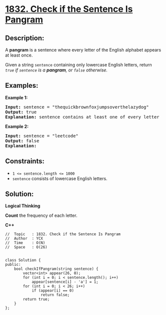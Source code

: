 # [1832. Check if the Sentence Is Pangram](https://leetcode.com/problems/check-if-the-sentence-is-pangram/)


## Description:

<p>A <strong>pangram</strong> is a sentence where every letter of the English alphabet appears at least once.</p>

<p>Given a string <code>sentence</code> containing only lowercase English letters, return <em><code>true</code> if <code>sentence</code> is a <strong>pangram</strong>, or <code>false</code> otherwise.</em></p>


## Examples:

<strong>Example 1:</strong>
<pre>
<strong>Input:</strong> sentence = "thequickbrownfoxjumpsoverthelazydog"
<strong>Output:</strong> true
<strong>Explanation:</strong> sentence contains at least one of every letter of the English alphabet.
</pre>

<strong>Example 2:</strong>
<pre>
<strong>Input:</strong> sentence = "leetcode"
<strong>Output:</strong> false
<strong>Explanation:</strong>
</pre>


## Constraints:

<ul>
    <li><code>1 &lt;= sentence.length &lt;= 1000</code></li>
    <li><code>sentence</code> consists of lowercase English letters.</li>
</ul>


## Solution:

<strong>Logical Thinking</strong>
<p><strong>Count</strong> the frequency of each letter.</p>


<strong>C++</strong>

```
//  Topic   : 1832. Check if the Sentence Is Pangram
//  Author  : YCX
//  Time    : O(N)
//  Space   : O(26)


class Solution {
public:
    bool checkIfPangram(string sentence) {
        vector<int> appear(26, 0);
        for (int i = 0; i < sentence.length(); i++)
            appear[sentence[i] - 'a'] = 1;
        for (int i = 0; i < 26; i++)
            if (appear[i] == 0)
                return false;
        return true;
    }
};
```
